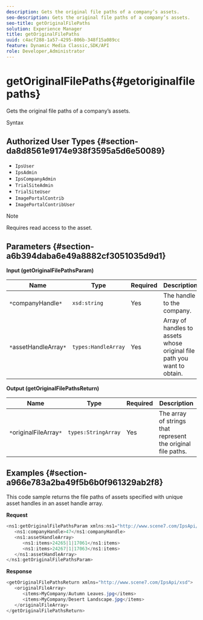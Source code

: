 ```yaml
---
description: Gets the original file paths of a company’s assets.
seo-description: Gets the original file paths of a company’s assets.
seo-title: getOriginalFilePaths
solution: Experience Manager
title: getOriginalFilePaths
uuid: c4acf288-1a57-4295-806b-348f15a089cc
feature: Dynamic Media Classic,SDK/API
role: Developer,Administrator
---
```


# getOriginalFilePaths{#getoriginalfilepaths}

Gets the original file paths of a company’s assets.

 Syntax 

## Authorized User Types {#section-da8d8561e9174e938f3595a5d6e50089}

* `IpsUser` 
* `IpsAdmin` 
* `IpsCompanyAdmin` 
* `TrialSiteAdmin` 
* `TrialSiteUser` 
* `ImagePortalContrib` 
* `ImagePortalContribUser`

>[!NOTE]
>
>Requires read access to the asset.

## Parameters {#section-a6b394daba6e49a8882cf3051035d9d1}

**Input (getOriginalFilePathsParam)** 

|  Name  | Type  | Required  | Description  |
|---|---|---|---|
|  `*`companyHandle`*`  | `xsd:string`  | Yes  | The handle to the company.  |
|  `*`assetHandleArray`*`  | `types:HandleArray`  | Yes  | Array of handles to assets whose original file path you want to obtain.  |

**Output (getOriginalFilePathsReturn)** 

|  Name  | Type  | Required  | Description  |
|---|---|---|---|
|  `*`originalFileArray`*`  | `types:StringArray`  | Yes  | The array of strings that represent the original file paths.  |

## Examples {#section-a966e783a2ba49f5b6b0f961329ab2f8}

This code sample returns the file paths of assets specified with unique asset handles in an asset handle array.

**Request** 

```java
<ns1:getOriginalFilePathsParam xmlns:ns1="http://www.scene7.com/IpsApi/xsd">
   <ns1:companyHandle>47</ns1:companyHandle>
   <ns1:assetHandleArray>
      <ns1:items>24265|1|17061</ns1:items>
      <ns1:items>24267|1|17063</ns1:items>
   </ns1:assetHandleArray>
</ns1:getOriginalFilePathsParam>
```

**Response** 

```java
<getOriginalFilePathsReturn xmlns="http://www.scene7.com/IpsApi/xsd">
   <originalFileArray>
      <items>MyCompany/Autumn Leaves.jpg</items>
      <items>MyCompany/Desert Landscape.jpg</items>
   </originalFileArray>
</getOriginalFilePathsReturn>
```


